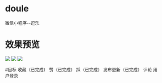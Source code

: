 # doule
微信小程序--逗乐

# 效果预览
![](http://ww3.sinaimg.cn/mw690/0061pRNogw1fae0mt58s2g308w0fa15x.gif)
![](http://ww4.sinaimg.cn/mw690/0061pRNogw1fae0m09tfkg308w0fa765.gif)
![](http://ww2.sinaimg.cn/mw690/0061pRNogw1fae0llqgxsg308w0fagoh.gif)

#目标
收藏（已完成）
赞（已完成）
踩（已完成）
发布更新（已完成）
评论
用户登录